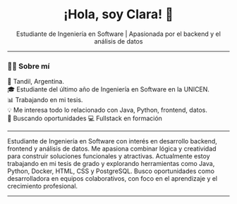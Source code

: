 <h1 align="center">¡Hola, soy Clara! 👋</h1>
<p align="center">Estudiante de Ingeniería en Software | Apasionada por el backend y el análisis de datos</p>

---

### 👩‍💻 Sobre mí

  📍  Tandil, Argentina.  
  🎓 Estudiante del último año de Ingeniería en Software en la UNICEN.  
  📊 Trabajando en mi tesis.  
  💡  Me interesa todo lo relacionado con Java, Python, frontend, datos.  
  🚀 Buscando oportunidades 
  💻 Fullstack en formación

---
<p> Estudiante de Ingeniería en Software con interés en desarrollo backend, frontend y análisis de datos. Me apasiona combinar lógica y creatividad para construir soluciones funcionales y atractivas. Actualmente estoy trabajando en mi tesis de grado y explorando herramientas como Java, Python, Docker, HTML, CSS y PostgreSQL. Busco oportunidades como desarrolladora en equipos colaborativos, con foco en el aprendizaje y el crecimiento profesional.</p>


---
<!--
**ClaraMurillo/ClaraMurillo** is a ✨ _special_ ✨ repository because its `README.md` (this file) appears on your GitHub profile.

Here are some ideas to get you started:

- 🔭 I’m currently working on ...
- 🌱 I’m currently learning ...
- 👯 I’m looking to collaborate on ...
- 🤔 I’m looking for help with ...
- 💬 Ask me about ...
- 📫 How to reach me: ...
- 😄 Pronouns: ...
- ⚡ Fun fact: ...
-->
